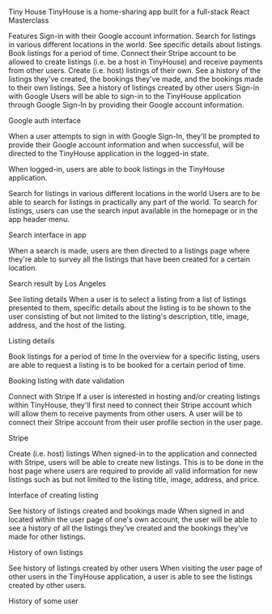 Tiny House
TinyHouse is a home-sharing app built for a full-stack React Masterclass

Features
Sign-in with their Google account information.
Search for listings in various different locations in the world.
See specific details about listings.
Book listings for a period of time.
Connect their Stripe account to be allowed to create listings (i.e. be a host in TinyHouse) and receive payments from other users.
Create (i.e. host) listings of their own.
See a history of the listings they've created, the bookings they've made, and the bookings made to their own listings.
See a history of listings created by other users
Sign-in with Google
Users will be able to sign-in to the TinyHouse application through Google Sign-In by providing their Google account information.

Google auth interface

When a user attempts to sign in with Google Sign-In, they'll be prompted to provide their Google account information and when successful, will be directed to the TinyHouse application in the logged-in state.

When logged-in, users are able to book listings in the TinyHouse application.

Search for listings in various different locations in the world
Users are to be able to search for listings in practically any part of the world. To search for listings, users can use the search input available in the homepage or in the app header menu.

Search interface in app

When a search is made, users are then directed to a listings page where they're able to survey all the listings that have been created for a certain location.

Search result by Los Angeles

See listing details
When a user is to select a listing from a list of listings presented to them, specific details about the listing is to be shown to the user consisting of but not limited to the listing's description, title, image, address, and the host of the listing.

Listing details

Book listings for a period of time
In the overview for a specific listing, users are able to request a listing is to be booked for a certain period of time.

Booking listing with date validation

Connect with Stripe
If a user is interested in hosting and/or creating listings within TinyHouse, they'll first need to connect their Stripe account which will allow them to receive payments from other users. A user will be to connect their Stripe account from their user profile section in the user page.

Stripe

Create (i.e. host) listings
When signed-in to the application and connected with Stripe, users will be able to create new listings. This is to be done in the host page where users are required to provide all valid information for new listings such as but not limited to the listing title, image, address, and price.

Interface of creating listing

See history of listings created and bookings made
When signed in and located within the user page of one's own account, the user will be able to see a history of all the listings they've created and the bookings they've made for other listings.

History of own listings

See history of listings created by other users
When visiting the user page of other users in the TinyHouse application, a user is able to see the listings created by other users.

History of some user


